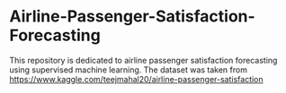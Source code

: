 # Airline-Passenger-Satisfaction-Forecasting
This repository is dedicated to airline passenger satisfaction forecasting using supervised machine learning. The dataset was taken from https://www.kaggle.com/teejmahal20/airline-passenger-satisfaction
